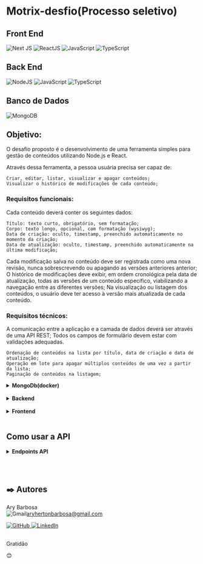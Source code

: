 # Motrix-desfio(Processo seletivo)

## Front End

![Next JS](https://img.shields.io/badge/Next-black?style=for-the-badge&logo=next.js&logoColor=white)
![ReactJS](https://img.shields.io/badge/React-20232A?style=for-the-badge&logo=react&logoColor=61DAFB)
![JavaScript](https://img.shields.io/badge/JavaScript-F7DF1E?style=for-the-badge&logo=javascript&logoColor=black)
![TypeScript](https://img.shields.io/badge/typescript-%23007ACC.svg?style=for-the-badge&logo=typescript&logoColor=white)


## Back End

![NodeJS](https://img.shields.io/badge/node.js-6DA55F?style=for-the-badge&logo=node.js&logoColor=white)
![JavaScript](https://img.shields.io/badge/JavaScript-F7DF1E?style=for-the-badge&logo=javascript&logoColor=black)
![TypeScript](https://img.shields.io/badge/typescript-%23007ACC.svg?style=for-the-badge&logo=typescript&logoColor=white)


## Banco de Dados

![MongoDB](https://img.shields.io/badge/MongoDB-%234ea94b.svg?style=for-the-badge&logo=mongodb&logoColor=white)
<!-- ![MySQL](https://img.shields.io/badge/MySQL-00000F?style=for-the-badge&logo=mysql&logoColor=white) -->

## Objetivo:

O desafio proposto é o desenvolvimento de uma ferramenta simples para gestão de conteúdos utilizando Node.js e React.


Através dessa ferramenta, a pessoa usuária precisa ser capaz de:

    Criar, editar, listar, visualizar e apagar conteúdos;
    Visualizar o histórico de modificações de cada conteúdo;

### Requisitos funcionais:

Cada conteúdo deverá conter os seguintes dados:

    Título: texto curto, obrigatório, sem formatação;
    Corpo: texto longo, opcional, com formatação (wysiwyg);
    Data de criação: oculto, timestamp, preenchido automaticamente no momento da criação;
    Data de atualização: oculto, timestamp, preenchido automaticamente na última modificação;

Cada modificação salva no conteúdo deve ser registrada como uma nova revisão, nunca sobrescrevendo ou apagando as versões anteriores anterior;
O histórico de modificações deve exibir, em ordem cronológica pela data de atualização, todas as versões de um conteúdo específico, viabilizando a navegação entre as diferentes versões;
Na visualização ou listagem dos conteúdos, o usuário deve ter acesso à versão mais atualizada de cada conteúdo.

### Requisitos técnicos:

A comunicação entre a aplicação e a camada de dados deverá ser através de uma API REST;
Todos os campos de formulário devem estar com validações adequadas.

    Ordenação de conteúdos na lista por título, data de criação e data de atualização;
    Operação em lote para apagar múltiplos conteúdos de uma vez a partir da lista;
    Paginação de conteúdos na listagem;

  <details>
  <summary><b>MongoDb(docker)</b></summary><br>
   Instale o MongoDB, ou use uma imagem do Docker

  ```
  Para usar o MongoDB com Docker, digite no teminal:
  ```
  Abra o terminal e digite:

  <code>docker pull mongo</code>

  Depois digite:


  <code>docker run --name motrixMongo -p 27017:27017 -e MONGO_INITDB_ROOT_USERNAME=root -e MONGO_INITDB_ROOT_PASSWORD=root mongo</code>

  Logo em seguida digite:


  <code>docker run --name motrixMongo -p 27017:27017 -d  mongo</code>


</details>

<br>

<details>
  <summary><b>Backend</b></summary><br>

## 🚀 Instalação Back-end

### Para rodar o projeto local(na sua máquina), siga estas etapas:
```
Clonar utilizando HTTPS ou SSH

```

Clonar projeto utilizando HTTPS, digite:

<code>git clone https://github.com/aryherton/desafio-motrix.git</code>

Clonar projeto utilizando SSH, digite:

<code>git clone git@github.com:aryherton/desafio-motrix.git</code>


<br>

Entre na pasta do projeto:

<code>cd desafio-motrix</code>

Acesse a pasta backend:

<code>cd backend</code>

Instale as dependências do projeto:

<code>npm install</code>

Execute o projeto:

```
npm run start
```
</details>

<br>

<details>
  <summary><b>Frontend</b></summary><br>

Retorne para pasta do projeto(desafio-motrix), digitando:

<code>cd ..</code>

Acesse a paste "front", digitando:

<code>cd front</code>

Instale as dependencias:

<code>yarn install</code>

Inicie o projeto:

<code>yarn run dev</code>

</details>

<br>

## Como usar a API

<details>
  <summary><b>Endpoints API</b></summary><br>

## Criar tarefas

Para criar uma nova tarefa deve ser feita uma requisição do tipo POST, passando o token do usuário no "Header-Athorization". Exemplo:

URL
<code>localhost:3005/message</code>

```
Deve ser passado a seguinte estrutura de BODY:
```
<code>
{
	"title": "Texto do Titulo",
	"description": "Texto(corpo da mensagem)",
	"status": "Texto(status da mensagem)",
	"priority": "Texto(prioridade da mensagem)"
}
</code>

Resposta esperada(Status 200ok):

<code>{
	"message": "Message registered successfully"
}</code>


## Listar tarefas

Para listar as tarefas a requisição será do tipo GET, passando o token do usuário no "Header-Athorization". Exemplo de requisição:

URL
<code>localhost:3005/user/message</code>

O retorno será um JSON, com nome e e-mail do usuário e um campo "arrMessage" que é um array de mensagens(tipo objeto). Se não houver mensagens cadastradas, o campo "arrMessage" retorna um array vazio([]).

## Excluir tarefas

Para excluir um tarefa a api espera uma requisição DELETE, conforme o exemplo abaixo:

URL
<code>localhost:3005/message</code>

A requisição deve conter um body com uma array de string(id da mensagem), Exemplo:

Body:

<code>["63135dbe27fdd57229eb7120"]</code>

Resposta:

<code>{
	"message": "Message successfully deleted"
}</code>

## Editar tarefas

Para editar uma tarefa a requisição é do tipo PUT, conforme no exemplo abaixo:

URL
<code>localhost:3005/message</code>

Body:

<code>{
	"title": "Texto do Titulo",
	"description": "Texto(corpo da mensagem)",
	"status": "Texto(status da mensagem)",
	"priority": "Texto(prioridade da mensagem)"
  "_id": "6316619165e08ca77e8cd1cc"
}</code>

Retorno experado:

<code>{
	"message": "Match updated successfully"
}</code>

## Historico da mensagem

Para pegar o histórico de atualização da mensagem, de forma ordenada(crescente decrescente), a requisição é do tipo POST, passando na URL o "id" da mensagem e um body com o tipo de ordenação, conforme exemplo:

URL
<code>localhost:3005/message/6316619165e08ca77e8cd1cc</code>

Body:

<code>{
	"data": {
	"typeSort": "asc"
}
}</code>

O retorno esperado será:

<code>
{
	"message": [
		{
			"_id": "6316619165e08ca77e8cd1cc",
			"historyUpdate": [
				{
        	"title": "Texto do Titulo",
        	"description": "Texto(corpo da mensagem)",
        	"status": "Texto(status da mensagem)",
        	"priority": "Texto(prioridade da mensagem)"
          "_id": "6316619165e08ca77e8cd1cc"
        },
			]
		}
	]
}</code>

</details>

<br><br>

## ✒️ Autores

Ary Barbosa<br>
![Gmail](https://img.shields.io/badge/Gmail-D14836?style=for-the-badge&logo=gmail&logoColor=white)aryhertonbarbosa@gmail.com

<a href="https://github.com/aryherton">![GitHub](https://img.shields.io/badge/github-%23121011.svg?style=for-the-badge&logo=github&logoColor=white)
<a href="https://www.linkedin.com/in/aryherton/">![LinkedIn](https://img.shields.io/badge/linkedin-%230077B5.svg?style=for-the-badge&logo=linkedin&logoColor=white)</a><br /><br />


Gratidão

 😊


<!--
## Interface do Projeto

![Project](readmeFiles/TODOLIST.gif)

<br>

[⬆ Voltar ao topo](#ebytr-lista-de-tarefas)<br> -->

